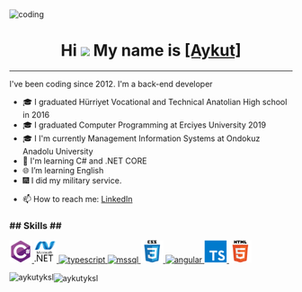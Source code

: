 <img align="center" alt="coding"  src="https://user-images.githubusercontent.com/74038190/221352995-5ac18bdf-1a19-4f99-bbb6-77559b220470.gif">

<h1 align="center"> Hi <img src="https://media.giphy.com/media/hvRJCLFzcasrR4ia7z/giphy.gif" width="30"> My name is <a href="https://www.linkedin.com/in/aykut-y-ab5ba6252/"> [Aykut] </a></h2>


-----------------------------------------------------------
I've been coding since 2012. I'm a back-end developer  

* 🎓  I graduated Hürriyet Vocational and Technical Anatolian High school in 2016
* 🎓  I graduated Computer Programming at Erciyes University 2019
* 🎓  I I'm currently Management Information Systems  at Ondokuz Anadolu University
* 🧠  I'm learning C# and .NET CORE 
* 🌐  I’m learning English
* 🎆  I did my military service.

- 📫 How to reach me: <a href="https://www.linkedin.com/in/aykut-y-ab5ba6252/ ">LinkedIn</a>


<h3 align="left">## Skills ##</h3>
<p align="left">
<a href="https://www.w3schools.com/cs/" target="_blank" rel="noreferrer"> <img src="https://raw.githubusercontent.com/devicons/devicon/master/icons/csharp/csharp-original.svg" alt="csharp" width="40" height="40"/> </a><a href="https://dotnet.microsoft.com/" target="_blank" rel="noreferrer"> <img src="https://raw.githubusercontent.com/devicons/devicon/master/icons/dot-net/dot-net-original-wordmark.svg" alt="dotnet" width="40" height="40"/> </a> <a href="" target="_blank" rel="noreferrer"> <img src="https://github.com/campusMVP/dotnetCoreLogoPack/blob/master/Entity%20Framework%20Core/Bitmap%20RGB/Bitmap-MEDIUM_Entity-Framework-Core-Logo_2colors_Square_Boxed_RGB.png" alt="typescript" width="40" height="40"/> </a> <a href="https://www.microsoft.com/en-us/sql-server" target="_blank" rel="noreferrer"> <img src="https://www.svgrepo.com/show/303229/microsoft-sql-server-logo.svg" alt="mssql" width="40" height="40"/></a><a href="https://www.w3schools.com/css/" target="_blank" rel="noreferrer"> <img src="https://raw.githubusercontent.com/devicons/devicon/master/icons/css3/css3-original-wordmark.svg" alt="css3" width="40" height="40"/> </a> <a href="https://angular.io" target="_blank" rel="noreferrer"> <img src="https://angular.io/assets/images/logos/angular/angular.svg" alt="angular" width="40" height="40"/> </a> <a href="https://www.typescriptlang.org/" target="_blank" rel="noreferrer"> <img src="https://raw.githubusercontent.com/devicons/devicon/master/icons/typescript/typescript-original.svg" alt="typescript" width="40" height="40"/> </a> 
<a href="https://www.w3.org/html/" target="_blank" rel="noreferrer"> <img src="https://raw.githubusercontent.com/devicons/devicon/master/icons/html5/html5-original-wordmark.svg" alt="html5" width="40" height="40"/> </a>
</p>
<p><img align="left" src="https://github-readme-stats.vercel.app/api/top-langs?username=aykutyksl&show_icons=true&locale=en&layout=compact" alt="aykutyksl" /></p>



<p><img align="center" src="https://github-readme-streak-stats.herokuapp.com/?user=aykutyksl&" alt="aykutyksl" /></p>





